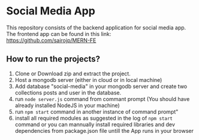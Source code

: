 # Social Media App


This repository consists of the backend application for social media app. The frontend app can be found in this link: https://github.com/sairojp/MERN-FE 




## How to run the projects?
1. Clone or Download zip and extract the project.
2. Host a mongodb server (either in cloud or in local machine)
3. Add database "social-media" in your mongodb server and create two collections posts and user in the database.
4. run `node server.js` command from commant prompt (You should have already   installed NodeJS in your machine)
5. run `npm start` command in another instance of command prompt"
6. install all required modules as suggested in the log of `npm start` command or you can mannually install required libraries and dev dependencies from package.json file untill the App runs in your browser

